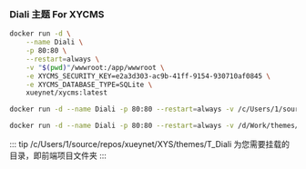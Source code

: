 ### Diali 主题 For XYCMS

```sh
docker run -d \
    --name Diali \
    -p 80:80 \
    --restart=always \
    -v "$(pwd)"/wwwroot:/app/wwwroot \
    -e XYCMS_SECURITY_KEY=e2a3d303-ac9b-41ff-9154-930710af0845 \
    -e XYCMS_DATABASE_TYPE=SQLite \
    xueynet/xycms:latest
```


```sh
docker run -d --name Diali -p 80:80 --restart=always -v /c/Users/1/source/repos/xueynet/XYS/themes/T_Diali/wwwroot:/app/wwwroot -e XYCMS_SECURITY_KEY=e2a3d303-ac9b-41ff-9154-930710af0845 -e XYCMS_DATABASE_TYPE=SQLite xueynet/xycms:latest
```


```sh for wxr
docker run -d --name Diali -p 80:80 --restart=always -v /d/Work/themes/Diali/T_Diali/wwwroot:/app/wwwroot -e XYCMS_SECURITY_KEY=e2a3d303-ac9b-41ff-9154-930710af0845 -e XYCMS_DATABASE_TYPE=SQLite xueynet/xycms:latest
```


::: tip
/c/Users/1/source/repos/xueynet/XYS/themes/T_Diali 为您需要挂载的目录，即前端项目文件夹
:::

